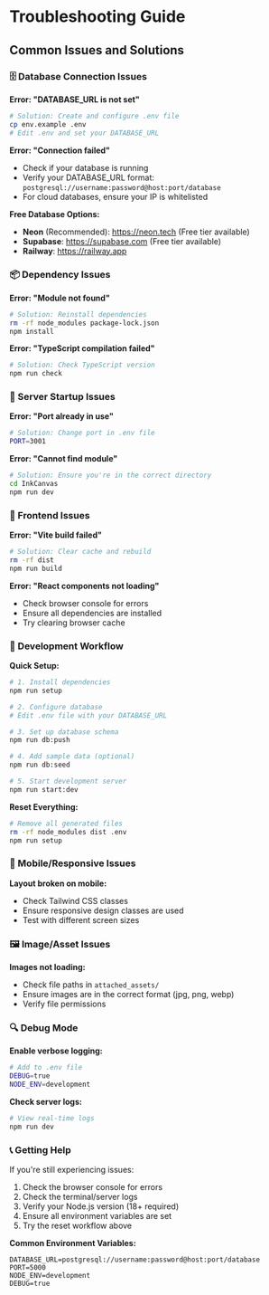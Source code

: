 # Troubleshooting Guide

## Common Issues and Solutions

### 🗄️ Database Connection Issues

**Error: "DATABASE_URL is not set"**
```bash
# Solution: Create and configure .env file
cp env.example .env
# Edit .env and set your DATABASE_URL
```

**Error: "Connection failed"**
- Check if your database is running
- Verify your DATABASE_URL format: `postgresql://username:password@host:port/database`
- For cloud databases, ensure your IP is whitelisted

**Free Database Options:**
- **Neon** (Recommended): https://neon.tech (Free tier available)
- **Supabase**: https://supabase.com (Free tier available)
- **Railway**: https://railway.app

### 📦 Dependency Issues

**Error: "Module not found"**
```bash
# Solution: Reinstall dependencies
rm -rf node_modules package-lock.json
npm install
```

**Error: "TypeScript compilation failed"**
```bash
# Solution: Check TypeScript version
npm run check
```

### 🚀 Server Startup Issues

**Error: "Port already in use"**
```bash
# Solution: Change port in .env file
PORT=3001
```

**Error: "Cannot find module"**
```bash
# Solution: Ensure you're in the correct directory
cd InkCanvas
npm run dev
```

### 🎨 Frontend Issues

**Error: "Vite build failed"**
```bash
# Solution: Clear cache and rebuild
rm -rf dist
npm run build
```

**Error: "React components not loading"**
- Check browser console for errors
- Ensure all dependencies are installed
- Try clearing browser cache

### 🔧 Development Workflow

**Quick Setup:**
```bash
# 1. Install dependencies
npm run setup

# 2. Configure database
# Edit .env file with your DATABASE_URL

# 3. Set up database schema
npm run db:push

# 4. Add sample data (optional)
npm run db:seed

# 5. Start development server
npm run start:dev
```

**Reset Everything:**
```bash
# Remove all generated files
rm -rf node_modules dist .env
npm run setup
```

### 📱 Mobile/Responsive Issues

**Layout broken on mobile:**
- Check Tailwind CSS classes
- Ensure responsive design classes are used
- Test with different screen sizes

### 🖼️ Image/Asset Issues

**Images not loading:**
- Check file paths in `attached_assets/`
- Ensure images are in the correct format (jpg, png, webp)
- Verify file permissions

### 🔍 Debug Mode

**Enable verbose logging:**
```bash
# Add to .env file
DEBUG=true
NODE_ENV=development
```

**Check server logs:**
```bash
# View real-time logs
npm run dev
```

### 📞 Getting Help

If you're still experiencing issues:

1. Check the browser console for errors
2. Check the terminal/server logs
3. Verify your Node.js version (18+ required)
4. Ensure all environment variables are set
5. Try the reset workflow above

**Common Environment Variables:**
```env
DATABASE_URL=postgresql://username:password@host:port/database
PORT=5000
NODE_ENV=development
DEBUG=true
```
